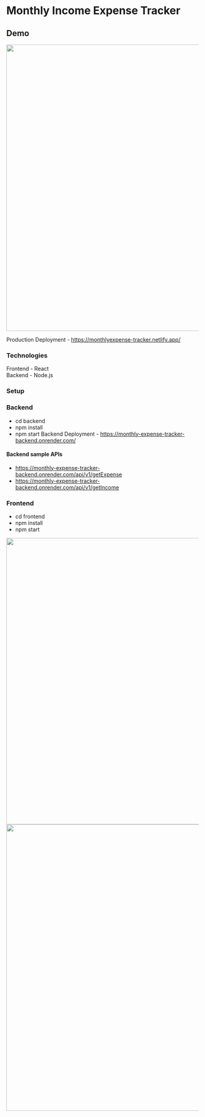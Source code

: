 # Monthly Income Expense Tracker

## Demo

<img src="https://github.com/shashperera/MonthlyExpenseTracker/assets/40666122/cf68b050-4036-4dd0-b13d-5addc3c9a2eb" width="750px">

Production Deployment - https://monthlyexpense-tracker.netlify.app/

### Technologies
Frontend - React \
Backend - Node.js 

### Setup
### Backend
- cd backend
- npm install
- npm start
Backend Deployment - https://monthly-expense-tracker-backend.onrender.com/

#### Backend sample APIs
- https://monthly-expense-tracker-backend.onrender.com/api/v1/getExpense
- https://monthly-expense-tracker-backend.onrender.com/api/v1/getIncome

### Frontend
- cd frontend
- npm install
- npm start


<img src="https://github.com/shashperera/MonthlyExpenseTracker/assets/40666122/9f523660-df6a-4942-a363-34d422585f94" width="750px">
<img src="https://github.com/shashperera/MonthlyExpenseTracker/assets/40666122/49f4c78d-86b5-452f-b29d-08c49214a9be" width="750px">


